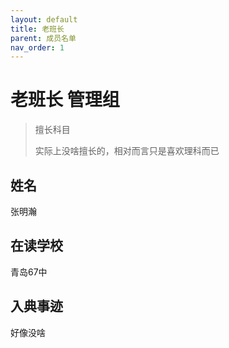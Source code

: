 ```yaml
---
layout: default
title: 老班长
parent: 成员名单
nav_order: 1
---
```


<h1>老班长 <a class="label label-green">管理组</a></h1>
<blockquote class="note-title"><p>擅长科目</p><p>实际上没啥擅长的，相对而言只是喜欢理科而已</p></blockquote>

## 姓名
张明瀚

## 在读学校
青岛67中

## 入典事迹
好像没啥
